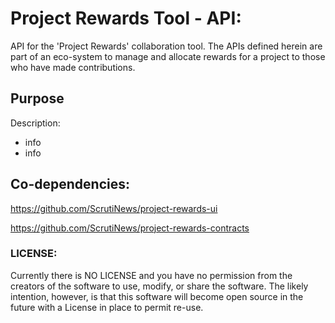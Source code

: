# Project Rewards Tool - API:
API for the 'Project Rewards' collaboration tool. The APIs defined herein are part of an eco-system to manage and allocate rewards for a project to those who have made contributions.

## Purpose
Description:
* info
* info

## Co-dependencies:
https://github.com/ScrutiNews/project-rewards-ui

https://github.com/ScrutiNews/project-rewards-contracts


### LICENSE:
Currently there is NO LICENSE and you have no permission from the creators of the software to use, modify, or share the software. The likely intention, however, is that this software will become open source in the future with a License in place to permit re-use.
